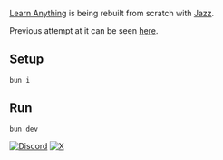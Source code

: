 [Learn Anything](https://learn-anything.xyz) is being rebuilt from scratch with [Jazz](https://jazz.tools).

Previous attempt at it can be seen [here](https://github.com/learn-anything/attempt).

## Setup

```
bun i
```

## Run

```
bun dev
```

[![Discord](https://go.nikiv.dev/badge-discord)](https://discord.com/invite/bxtD8x6aNF) [![X](https://go.nikiv.dev/badge-x)](https://x.com/learnanything_)
